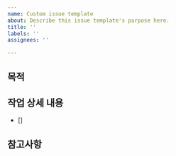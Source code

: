 ```yaml
---
name: Custom issue template
about: Describe this issue template's purpose here.
title: ''
labels: ''
assignees: ''

---
```


## 목적
>
## 작업 상세 내용
- []
## 참고사항

